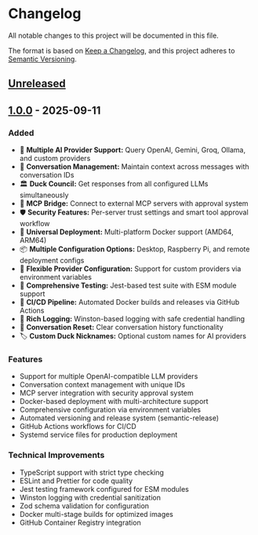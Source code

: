 # Changelog

All notable changes to this project will be documented in this file.

The format is based on [Keep a Changelog](https://keepachangelog.com/en/1.0.0/),
and this project adheres to [Semantic Versioning](https://semver.org/spec/v2.0.0.html).

## [Unreleased]

## [1.0.0] - 2025-09-11

### Added
- 🦆 **Multiple AI Provider Support:** Query OpenAI, Gemini, Groq, Ollama, and custom providers
- 💬 **Conversation Management:** Maintain context across messages with conversation IDs
- 🏛️ **Duck Council:** Get responses from all configured LLMs simultaneously
- 🔗 **MCP Bridge:** Connect to external MCP servers with approval system
- 🛡️ **Security Features:** Per-server trust settings and smart tool approval workflow
- 🐳 **Universal Deployment:** Multi-platform Docker support (AMD64, ARM64)
- 📦 **Multiple Configuration Options:** Desktop, Raspberry Pi, and remote deployment configs
- 🔧 **Flexible Provider Configuration:** Support for custom providers via environment variables
- 🧪 **Comprehensive Testing:** Jest-based test suite with ESM module support
- 🚀 **CI/CD Pipeline:** Automated Docker builds and releases via GitHub Actions
- 📝 **Rich Logging:** Winston-based logging with safe credential handling
- 🔄 **Conversation Reset:** Clear conversation history functionality
- 🏷️ **Custom Duck Nicknames:** Optional custom names for AI providers

### Features
- Support for multiple OpenAI-compatible LLM providers
- Conversation context management with unique IDs
- MCP server integration with security approval system
- Docker-based deployment with multi-architecture support
- Comprehensive configuration via environment variables
- Automated versioning and release system (semantic-release)
- GitHub Actions workflows for CI/CD
- Systemd service files for production deployment

### Technical Improvements
- TypeScript support with strict type checking
- ESLint and Prettier for code quality
- Jest testing framework configured for ESM modules
- Winston logging with credential sanitization
- Zod schema validation for configuration
- Docker multi-stage builds for optimized images
- GitHub Container Registry integration

[Unreleased]: https://github.com/nesquikm/mcp-rubber-duck/compare/v1.0.0...HEAD
[1.0.0]: https://github.com/nesquikm/mcp-rubber-duck/releases/tag/v1.0.0